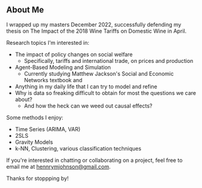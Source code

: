 ## About Me

I wrapped up my masters December 2022, successfully defending my thesis on The Impact of the 2018 Wine Tariffs on Domestic Wine in April.

Research topics I'm interested in:
- The impact of policy changes on social welfare
    - Specifically, tariffs and international trade, on prices and production
- Agent-Based Modeling and Simulation
    - Currently studying Matthew Jackson's Social and Economic Networks textbook and 
- Anything in my daily life that I can try to model and refine
- Why is data so freaking difficult to obtain for most the questions we care about?
    - And how the heck can we weed out causal effects?

Some methods I enjoy:
- Time Series (ARIMA, VAR)
- 2SLS
- Gravity Models
- k-NN, Clustering, various classification techniques

If you're interested in chatting or collaborating on a project, feel free to email me at hennrymjohnson@gmail.com.

Thanks for stoppping by!
